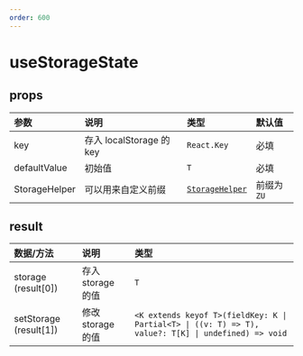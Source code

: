 ```yaml
---
order: 600
---
```


# useStorageState

<code src="./demos/base.tsx"></code>

## props

| 参数          | 说明                     | 类型                                               | 默认值      |
| :------------ | :----------------------- | :------------------------------------------------- | :---------- |
| key           | 存入 localStorage 的 key | `React.Key`                                        | 必填        |
| defaultValue  | 初始值                   | `T`                                                | 必填        |
| StorageHelper | 可以用来自定义前缀       | [`StorageHelper`](/util-doc/helper/storage-helper) | 前缀为 `ZU` |

## result

| 数据/方法              | 说明              | 类型                                                                                                 |
| :--------------------- | :---------------- | :--------------------------------------------------------------------------------------------------- |
| storage (result[0])    | 存入 storage 的值 | `T`                                                                                                  |
| setStorage (result[1]) | 修改 storage 的值 | `<K extends keyof T>(fieldKey: K \| Partial<T> \| ((v: T) => T), value?: T[K] \| undefined) => void` |
